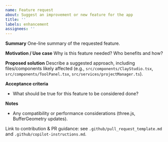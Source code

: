 ```yaml
---
name: Feature request
about: Suggest an improvement or new feature for the app
title: ''
labels: enhancement
assignees: ''
---
```


**Summary**
One-line summary of the requested feature.

**Motivation / Use case**
Why is this feature needed? Who benefits and how?

**Proposed solution**
Describe a suggested approach, including files/components likely affected (e.g., `src/components/ClayStudio.tsx`, `src/components/ToolPanel.tsx`, `src/services/projectManager.ts`).

**Acceptance criteria**
- What should be true for this feature to be considered done?

**Notes**
- Any compatibility or performance considerations (three.js, BufferGeometry updates).

Link to contribution & PR guidance: see `.github/pull_request_template.md` and `.github/copilot-instructions.md`.
